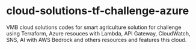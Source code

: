 # cloud-solutions-tf-challenge-azure
VMB cloud solutions codes for smart agriculture solution for challenge using Terraform, Azure resouces with Lambda, API Gateway, CloudWatch, SNS, AI with AWS Bedrock and others resources and features this cloud.
